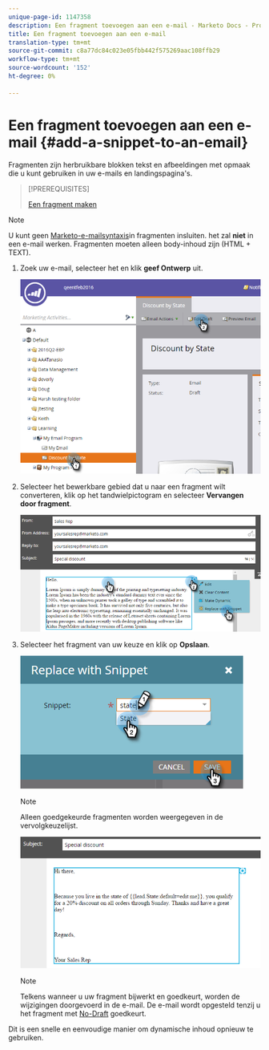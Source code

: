 ```yaml
---
unique-page-id: 1147358
description: Een fragment toevoegen aan een e-mail - Marketo Docs - Productdocumentatie
title: Een fragment toevoegen aan een e-mail
translation-type: tm+mt
source-git-commit: c8a77dc84c023e05fbb442f575269aac108ffb29
workflow-type: tm+mt
source-wordcount: '152'
ht-degree: 0%

---
```



# Een fragment toevoegen aan een e-mail {#add-a-snippet-to-an-email}

Fragmenten zijn herbruikbare blokken tekst en afbeeldingen met opmaak die u kunt gebruiken in uw e-mails en landingspagina&#39;s.

>[!PREREQUISITES]
>
>[Een fragment maken](/help/marketo/product-docs/personalization/segmentation-and-snippets/snippets/create-a-snippet.md)


>[!NOTE]
>
>U kunt geen [Marketo-e-mailsyntaxis](/help/marketo/product-docs/email-marketing/general/email-editor-2/email-template-syntax.md)in fragmenten insluiten. het zal **niet** in een e-mail werken. Fragmenten moeten alleen body-inhoud zijn (HTML + TEXT).

1. Zoek uw e-mail, selecteer het en klik **geef Ontwerp** uit.

   ![](assets/one-2.png)

1. Selecteer het bewerkbare gebied dat u naar een fragment wilt converteren, klik op het tandwielpictogram en selecteer **Vervangen door fragment**.

   ![](assets/two-2.png)

1. Selecteer het fragment van uw keuze en klik op **Opslaan**.

   ![](assets/three-1.png)

   >[!NOTE]
   >
   >Alleen goedgekeurde fragmenten worden weergegeven in de vervolgkeuzelijst.

   ![](assets/four.png)

   >[!NOTE]
   >
   >Telkens wanneer u uw fragment bijwerkt en goedkeurt, worden de wijzigingen doorgevoerd in de e-mail. De e-mail wordt opgesteld tenzij u het fragment met [No-Draft](/help/marketo/product-docs/administration/users-and-roles/managing-user-roles-and-permissions/enable-no-draft-for-snippets.md) goedkeurt.

Dit is een snelle en eenvoudige manier om dynamische inhoud opnieuw te gebruiken.
